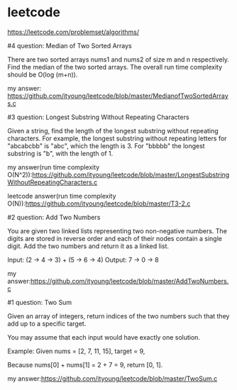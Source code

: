 # leetcode
https://leetcode.com/problemset/algorithms/

#4
question: Median of Two Sorted Arrays

There are two sorted arrays nums1 and nums2 of size m and n respectively. Find the median of the two sorted arrays. The overall run time complexity should be O(log (m+n)).

my answer: https://github.com/ityoung/leetcode/blob/master/MedianofTwoSortedArrays.c

#3
question: Longest Substring Without Repeating Characters

Given a string, find the length of the longest substring without repeating characters. For example, the longest substring without repeating letters for "abcabcbb" is "abc", which the length is 3. For "bbbbb" the longest substring is "b", with the length of 1.

my answer(run time complexity O(N^2)):https://github.com/ityoung/leetcode/blob/master/LongestSubstringWithoutRepeatingCharacters.c

leetcode answer(run time complexity O(N)):https://github.com/ityoung/leetcode/blob/master/T3-2.c

#2
question: Add Two Numbers

You are given two linked lists representing two non-negative numbers. The digits are stored in reverse order and each of their nodes contain a single digit. Add the two numbers and return it as a linked list.

Input: (2 -> 4 -> 3) + (5 -> 6 -> 4)
Output: 7 -> 0 -> 8

my answer:https://github.com/ityoung/leetcode/blob/master/AddTwoNumbers.c

#1
question: Two Sum

Given an array of integers, return indices of the two numbers such that they add up to a specific target.

You may assume that each input would have exactly one solution.

Example:
Given nums = [2, 7, 11, 15], target = 9,

Because nums[0] + nums[1] = 2 + 7 = 9,
return [0, 1].

my answer:https://github.com/ityoung/leetcode/blob/master/TwoSum.c

